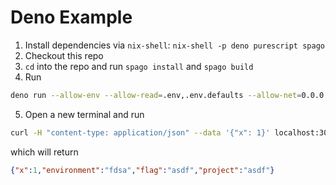# Deno Example

1. Install dependencies via `nix-shell`: `nix-shell -p deno purescript spago`
2. Checkout this repo
3. `cd` into the repo and run `spago install` and `spago build`
4. Run
```sh
deno run --allow-env --allow-read=.env,.env.defaults --allow-net=0.0.0.0:3001 ./serve.js
```
5. Open a new terminal and run
```sh
curl -H "content-type: application/json" --data '{"x": 1}' localhost:3001/v1/projects/asdf/environments/fdsa/flags/asdf
```
which will return
```json
{"x":1,"environment":"fdsa","flag":"asdf","project":"asdf"}
```
